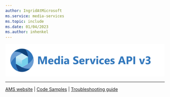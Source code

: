 ```yaml
---
author: IngridAtMicrosoft
ms.service: media-services
ms.topic: include
ms.date: 01/04/2023
ms.author: inhenkel
---
```


![Media Services logo v3](../media/media-services-api-logo/azure-media-services-logo-v3.svg)<br/><hr color="#5ea0ef" size="10">[AMS website](https://media.microsoft.com) | [Code Samples](../samples/samples-accounts-reference.md?amspage=header) | [Troubleshooting guide](../troubleshooting.md?amspage=header)
